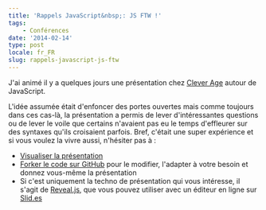 ```yaml
---
title: 'Rappels JavaScript&nbsp;: JS FTW !'
tags:
    - Conférences
date: '2014-02-14'
type: post
locale: fr_FR
slug: rappels-javascript-js-ftw
---
```


J'ai animé il y a quelques jours une présentation chez [Clever Age](http://www.clever-age.com/fr/) autour de JavaScript.

L'idée assumée était d'enfoncer des portes ouvertes mais comme toujours dans ces cas-là, la présentation a permis de lever d'intéressantes questions ou de lever le voile que certains n'avaient pas eu le temps d'effleurer sur des syntaxes qu'ils croisaient parfois. Bref, c'était une super expérience et si vous voulez la vivre aussi, n'hésiter pas à&nbsp;:

* [Visualiser la présentation](http://borisschapira.github.io/slides/rappelsJS/)
* [Forker le code sur GitHub](https://github.com/borisschapira/slides/tree/gh-pages) pour le modifier, l'adapter à votre besoin et donnez vous-même la présentation
* Si c'est uniquement la techno de présentation qui vous intéresse, il s'agit de [Reveal.js](http://lab.hakim.se/reveal-js/#/), que vous pouvez utiliser avec un éditeur en ligne sur [Slid.es](http://slides.com/)
